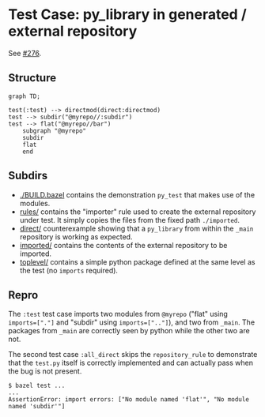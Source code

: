 # Test Case: py_library in generated / external repository

See [#276](https://github.com/aspect-build/rules_py/issues/276).

## Structure

```mermaid
graph TD;

test(:test) --> directmod(direct:directmod)
test --> subdir("@myrepo//:subdir")
test --> flat("@myrepo//bar")
    subgraph "@myrepo"
    subdir
    flat
    end
```

## Subdirs

- [./BUILD.bazel](./BUILD.bazel) contains the demonstration `py_test` that makes use of the modules.
- [rules/](rules/) contains the "importer" rule used to create the external repository under test. It simply copies the files from the fixed path `./imported`.
- [direct/](direct/) counterexample showing that a `py_library` from within the `_main` repository is working as expected.
- [imported/](imported/) contains the contents of the external repository to be imported.
- [toplevel/](toplevel/) contains a simple python package defined at the same level as the test (no `imports` required).

## Repro

The `:test` test case imports two modules from `@myrepo` ("flat" using `imports=["."]` and "subdir" using `imports=[".."]`), and two from `_main`. The packages from `_main` are correctly seen by python while the other two are not.

The second test case `:all_direct` skips the `repository_rule` to demonstrate that the `test.py` itself is correctly implemented and can actually pass when the bug is not present.


```console
$ bazel test ...
...
AssertionError: import errors: ["No module named 'flat'", "No module named 'subdir'"]
```

